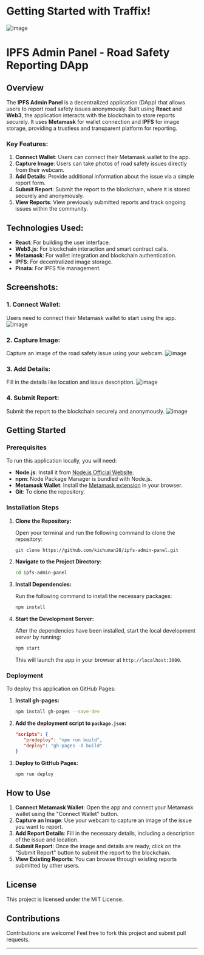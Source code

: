 # Getting Started with Traffix!

![image](https://github.com/user-attachments/assets/17cd69a6-1a17-4ed5-b57c-506cf99a3b0d)

# IPFS Admin Panel - Road Safety Reporting DApp

## Overview
The **IPFS Admin Panel** is a decentralized application (DApp) that allows users to report road safety issues anonymously. Built using **React** and **Web3**, the application interacts with the blockchain to store reports securely. It uses **Metamask** for wallet connection and **IPFS** for image storage, providing a trustless and transparent platform for reporting.

### Key Features:
1. **Connect Wallet**: Users can connect their Metamask wallet to the app.
2. **Capture Image**: Users can take photos of road safety issues directly from their webcam.
3. **Add Details**: Provide additional information about the issue via a simple report form.
4. **Submit Report**: Submit the report to the blockchain, where it is stored securely and anonymously.
5. **View Reports**: View previously submitted reports and track ongoing issues within the community.


## Technologies Used:
- **React**: For building the user interface.
- **Web3.js**: For blockchain interaction and smart contract calls.
- **Metamask**: For wallet integration and blockchain authentication.
- **IPFS**: For decentralized image storage.
- **Pinata**: For IPFS file management.

## Screenshots:
### 1. Connect Wallet:
Users need to connect their Metamask wallet to start using the app.
![image](https://github.com/user-attachments/assets/0682f412-87af-4eb8-be5f-c8849c7eaacc)

### 2. Capture Image:
Capture an image of the road safety issue using your webcam.
![image](https://github.com/user-attachments/assets/a917212b-ba0d-4139-9d10-80e2b6d13d53)

### 3. Add Details:
Fill in the details like location and issue description.
![image](https://github.com/user-attachments/assets/cb120d65-f51b-473b-a5bb-f6dfb063b56d)

### 4. Submit Report:
Submit the report to the blockchain securely and anonymously.
![image](https://github.com/user-attachments/assets/8d2a83db-9c28-4780-8ee7-c191df0d2288)

## Getting Started

### Prerequisites
To run this application locally, you will need:

- **Node.js**: Install it from [Node.js Official Website](https://nodejs.org/).
- **npm**: Node Package Manager is bundled with Node.js.
- **Metamask Wallet**: Install the [Metamask extension](https://metamask.io/) in your browser.
- **Git**: To clone the repository.

### Installation Steps

1. **Clone the Repository:**

   Open your terminal and run the following command to clone the repository:

   ```bash
   git clone https://github.com/kichuman28/ipfs-admin-panel.git
   ```

2. **Navigate to the Project Directory:**

   ```bash
   cd ipfs-admin-panel
   ```

3. **Install Dependencies:**

   Run the following command to install the necessary packages:

   ```bash
   npm install
   ```

4. **Start the Development Server:**

   After the dependencies have been installed, start the local development server by running:

   ```bash
   npm start
   ```

   This will launch the app in your browser at `http://localhost:3000`.

### Deployment

To deploy this application on GitHub Pages:

1. **Install gh-pages:**

   ```bash
   npm install gh-pages --save-dev
   ```

2. **Add the deployment script to `package.json`:**

   ```json
   "scripts": {
      "predeploy": "npm run build",
      "deploy": "gh-pages -d build"
   }
   ```

3. **Deploy to GitHub Pages:**

   ```bash
   npm run deploy
   ```

## How to Use

1. **Connect Metamask Wallet**: Open the app and connect your Metamask wallet using the "Connect Wallet" button.
2. **Capture an Image**: Use your webcam to capture an image of the issue you want to report.
3. **Add Report Details**: Fill in the necessary details, including a description of the issue and location.
4. **Submit Report**: Once the image and details are ready, click on the "Submit Report" button to submit the report to the blockchain.
5. **View Existing Reports**: You can browse through existing reports submitted by other users.

## License
This project is licensed under the MIT License.

## Contributions
Contributions are welcome! Feel free to fork this project and submit pull requests. 

---



